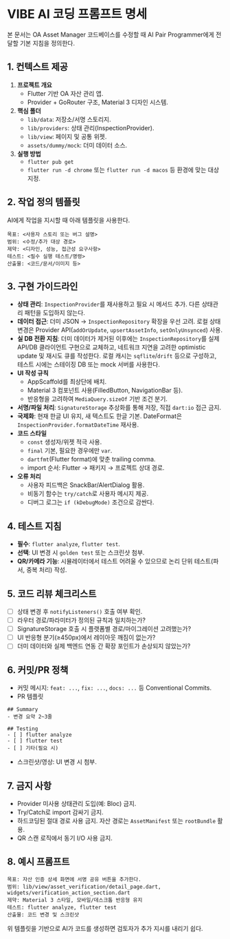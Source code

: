 # VIBE AI 코딩 프롬프트 명세

본 문서는 OA Asset Manager 코드베이스를 수정할 때 AI Pair Programmer에게 전달할 기본 지침을 정의한다.

## 1. 컨텍스트 제공
1. **프로젝트 개요**
   - Flutter 기반 OA 자산 관리 앱.
   - Provider + GoRouter 구조, Material 3 디자인 시스템.
2. **핵심 폴더**
   - `lib/data`: 저장소/서명 스토리지.
   - `lib/providers`: 상태 관리(InspectionProvider).
   - `lib/view`: 페이지 및 공통 위젯.
   - `assets/dummy/mock`: 더미 데이터 소스.
3. **실행 방법**
   - `flutter pub get`
   - `flutter run -d chrome` 또는 `flutter run -d macos` 등 환경에 맞는 대상 지정.

## 2. 작업 정의 템플릿
AI에게 작업을 지시할 때 아래 템플릿을 사용한다.
```
목표: <사용자 스토리 또는 버그 설명>
범위: <수정/추가 대상 경로>
제약: <디자인, 성능, 접근성 요구사항>
테스트: <필수 실행 테스트/명령>
산출물: <코드/문서/이미지 등>
```

## 3. 구현 가이드라인
- **상태 관리**: `InspectionProvider`를 재사용하고 필요 시 메서드 추가. 다른 상태관리 패턴을 도입하지 않는다.
- **데이터 접근**: 더미 JSON → `InspectionRepository` 확장을 우선 고려. 로컬 상태 변경은 Provider API(`addOrUpdate`, `upsertAssetInfo`, `setOnlyUnsynced`) 사용.
- **실 DB 전환 지침**: 더미 데이터가 제거된 이후에는 `InspectionRepository`를 실제 API/DB 클라이언트 구현으로 교체하고, 네트워크 지연을 고려한 optimistic update 및 재시도 큐를 작성한다. 로컬 캐시는 `sqflite`/`drift` 등으로 구성하고, 테스트 시에는 스테이징 DB 또는 mock 서버를 사용한다.
- **UI 작성 규칙**
  - AppScaffold를 최상단에 배치.
  - Material 3 컴포넌트 사용(FilledButton, NavigationBar 등).
  - 반응형을 고려하여 `MediaQuery.sizeOf` 기반 조건 분기.
- **서명/파일 처리**: `SignatureStorage` 추상화를 통해 저장, 직접 `dart:io` 접근 금지.
- **국제화**: 현재 한글 UI 유지, 새 텍스트도 한글 기본. DateFormat은 `InspectionProvider.formatDateTime` 재사용.
- **코드 스타일**
  - `const` 생성자/위젯 적극 사용.
  - `final` 기본, 필요한 경우에만 `var`.
  - `dartfmt`(Flutter format)에 맞춘 trailing comma.
  - import 순서: Flutter → 패키지 → 프로젝트 상대 경로.
- **오류 처리**
  - 사용자 피드백은 SnackBar/AlertDialog 활용.
  - 비동기 함수는 `try/catch`로 사용자 메시지 제공.
  - 디버그 로그는 `if (kDebugMode)` 조건으로 감싼다.

## 4. 테스트 지침
- **필수**: `flutter analyze`, `flutter test`.
- **선택**: UI 변경 시 `golden test` 또는 스크린샷 첨부.
- **QR/카메라 기능**: 시뮬레이터에서 테스트 어려울 수 있으므로 논리 단위 테스트(파서, 중복 처리) 작성.

## 5. 코드 리뷰 체크리스트
- [ ] 상태 변경 후 `notifyListeners()` 호출 여부 확인.
- [ ] 라우터 경로/파라미터가 정의된 규칙과 일치하는가?
- [ ] SignatureStorage 호출 시 플랫폼별 경로/마이그레이션 고려했는가?
- [ ] UI 반응형 분기(≥450px)에서 레이아웃 깨짐이 없는가?
- [ ] 더미 데이터와 실제 백엔드 연동 간 확장 포인트가 손상되지 않았는가?

## 6. 커밋/PR 정책
- 커밋 메시지: `feat: ...`, `fix: ...`, `docs: ...` 등 Conventional Commits.
- PR 템플릿
```
## Summary
- 변경 요약 2~3줄

## Testing
- [ ] flutter analyze
- [ ] flutter test
- [ ] 기타(필요 시)
```
- 스크린샷/영상: UI 변경 시 첨부.

## 7. 금지 사항
- Provider 미사용 상태관리 도입(예: Bloc) 금지.
- Try/Catch로 import 감싸기 금지.
- 하드코딩된 절대 경로 사용 금지. 자산 경로는 `AssetManifest` 또는 `rootBundle` 활용.
- QR 스캔 로직에서 동기 I/O 사용 금지.

## 8. 예시 프롬프트
```
목표: 자산 인증 상세 화면에 서명 공유 버튼을 추가한다.
범위: lib/view/asset_verification/detail_page.dart, widgets/verification_action_section.dart
제약: Material 3 스타일, 모바일/데스크톱 반응형 유지
테스트: flutter analyze, flutter test
산출물: 코드 변경 및 스크린샷
```

위 템플릿을 기반으로 AI가 코드를 생성하면 검토자가 추가 지시를 내리기 쉽다.
